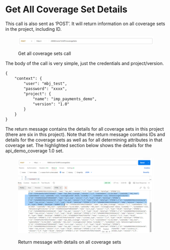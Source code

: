 # Get All Coverage Set Details

This call is also sent as ‘POST’.  It will return information on all coverage sets in the project, including ID.&#x20;

&#x20;&#x20;

<figure><img src="../../../../../.gitbook/assets/image (91).png" alt=""><figcaption><p>Get all coverage sets call</p></figcaption></figure>

&#x20;&#x20;

The body of the call is very simple, just the credentials and project/version.

&#x20;

```
{
    "context": {
        "user": "mbj_test",
        "password": "xxxx",
        "project": {
            "name": "imp_payments_demo",
            "version": "1.0"
        }
    }
}
```

&#x20;

The return message contains the details for all coverage sets in this project (there are six in this project).  Note that the return message contains IDs and details for the coverage sets as well as for all determining attributes in that coverage set.  The highlighted section below shows the details for the api\_demo\_coverage 1.0 set.

&#x20;

&#x20;

<figure><img src="../../../../../.gitbook/assets/image (92).png" alt=""><figcaption><p>Return message with details on all coverage sets</p></figcaption></figure>
